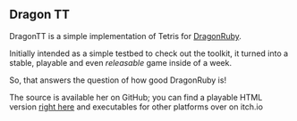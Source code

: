 Dragon TT
---------

DragonTT is a simple implementation of Tetris for [DragonRuby](https://www.dragonruby.org).

Initially intended as a simple testbed to check out the toolkit, it turned into a stable, playable
and even *releasable* game inside of a week.

So, that answers the question of how good DragonRuby is!


The source is available her on GitHub; you can find a playable HTML version [right here](game/index.html)
and executables for other platforms over on itch.io